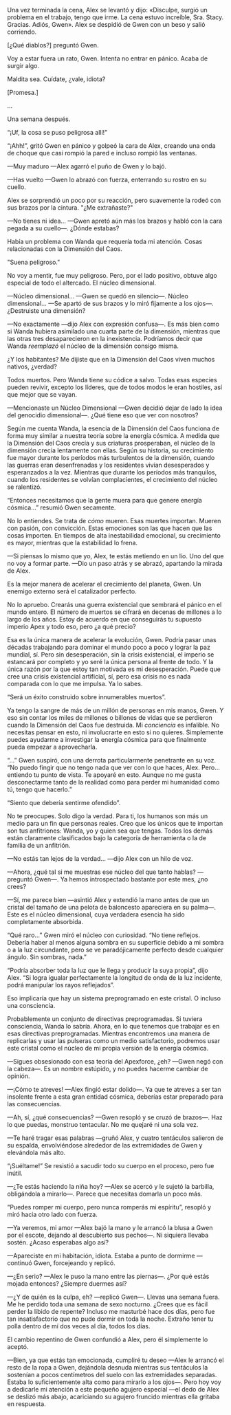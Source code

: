 
Una vez terminada la cena, Alex se levantó y dijo: «Disculpe, surgió un problema en el trabajo, tengo que irme. La cena estuvo increíble, Sra. Stacy. Gracias. Adiós, Gwen». Alex se despidió de Gwen con un beso y salió corriendo.

[¿Qué diablos?] preguntó Gwen.

Voy a estar fuera un rato, Gwen. Intenta no entrar en pánico. Acaba de surgir algo.

Maldita sea. Cuídate, ¿vale, idiota?

[Promesa.]

…

Una semana después.

“¡Uf, la cosa se puso peligrosa allí!”

“¡Ahh!”, gritó Gwen en pánico y golpeó la cara de Alex, creando una onda de choque que casi rompió la pared e incluso rompió las ventanas.

—Muy maduro —Alex agarró el puño de Gwen y lo bajó.

—Has vuelto —Gwen lo abrazó con fuerza, enterrando su rostro en su cuello.

Alex se sorprendió un poco por su reacción, pero suavemente la rodeó con sus brazos por la cintura. "¿Me extrañaste?"

—No tienes ni idea... —Gwen apretó aún más los brazos y habló con la cara pegada a su cuello—. ¿Dónde estabas?

Había un problema con Wanda que requería toda mi atención. Cosas relacionadas con la Dimensión del Caos.

"Suena peligroso."

No voy a mentir, fue muy peligroso. Pero, por el lado positivo, obtuve algo especial de todo el altercado. El núcleo dimensional.

—Núcleo dimensional... —Gwen se quedó en silencio—. Núcleo dimensional... —Se apartó de sus brazos y lo miró fijamente a los ojos—. ¿Destruiste una dimensión?

—No exactamente —dijo Alex con expresión confusa—. Es más bien como si Wanda hubiera asimilado una cuarta parte de la dimensión, mientras que las otras tres desaparecieron en la inexistencia. Podríamos decir que Wanda _reemplazó_ el núcleo de la dimensión consigo misma.

¿Y los habitantes? Me dijiste que en la Dimensión del Caos viven muchos nativos, ¿verdad?

Todos muertos. Pero Wanda tiene su códice a salvo. Todas esas especies pueden revivir, excepto los líderes, que de todos modos le eran hostiles, así que mejor que se vayan.

—Mencionaste un Núcleo Dimensional —Gwen decidió dejar de lado la idea del genocidio dimensional—. ¿Qué tiene eso que ver con nosotros?

Según me cuenta Wanda, la esencia de la Dimensión del Caos funciona de forma muy similar a nuestra teoría sobre la energía cósmica. A medida que la Dimensión del Caos crecía y sus criaturas prosperaban, el núcleo de la dimensión crecía lentamente con ellas. Según su historia, su crecimiento fue mayor durante los períodos más turbulentos de la dimensión, cuando las guerras eran desenfrenadas y los residentes vivían desesperados y esperanzados a la vez. Mientras que durante los períodos más tranquilos, cuando los residentes se volvían complacientes, el crecimiento del núcleo se ralentizó.

“Entonces necesitamos que la gente muera para que genere energía cósmica…” resumió Gwen secamente.

No lo entiendes. Se trata de _cómo_ mueren. Esas muertes importan. Mueren con pasión, con convicción. Estas emociones son las que hacen que las cosas importen. En tiempos de alta inestabilidad emocional, su crecimiento es mayor, mientras que la estabilidad lo frena.

—Si piensas lo mismo que yo, Alex, te estás metiendo en un lío. Uno del que no voy a formar parte. —Dio un paso atrás y se abrazó, apartando la mirada de Alex.

Es la mejor manera de acelerar el crecimiento del planeta, Gwen. Un enemigo externo será el catalizador perfecto.

No lo apruebo. Crearás una guerra existencial que sembrará el pánico en el mundo entero. El número de muertos se cifrará en decenas de millones a lo largo de los años. Estoy de acuerdo en que conseguirás tu supuesto imperio Apex y todo eso, pero ¿a qué precio?

Esa es la única manera de acelerar la evolución, Gwen. Podría pasar unas décadas trabajando para dominar el mundo poco a poco y lograr la paz mundial, sí. Pero sin desesperación, sin la crisis existencial, el imperio se estancará por completo y yo seré la única persona al frente de todo. Y la única razón por la que estoy tan motivada es mi desesperación. Puede que cree una crisis existencial artificial, sí, pero esa crisis no es nada comparada con lo que me impulsa. Ya lo sabes.

“Será un éxito construido sobre innumerables muertos”.

Ya tengo la sangre de más de un millón de personas en mis manos, Gwen. Y eso sin contar los miles de millones o billones de vidas que se perdieron cuando la Dimensión del Caos fue destruida. Mi _conciencia_ es infalible. No necesitas pensar en esto, ni involucrarte en esto si no quieres. Simplemente puedes ayudarme a investigar la energía cósmica para que finalmente pueda empezar a aprovecharla.

“…” Gwen suspiró, con una derrota particularmente penetrante en su voz. “No puedo fingir que no tengo nada que ver con lo que haces, Alex. Pero… entiendo tu punto de vista. Te apoyaré en esto. Aunque no me gusta desconectarme tanto de la realidad como para perder mi humanidad como tú, tengo que hacerlo.”

“Siento que debería sentirme ofendido”.

No te preocupes. Solo digo la verdad. Para ti, los humanos son más un medio para un fin que personas reales. Creo que los únicos que te importan son tus anfitriones: Wanda, yo y quien sea que tengas. Todos los demás están claramente clasificados bajo la categoría de herramienta o la de familia de un anfitrión.

—No estás tan lejos de la verdad… —dijo Alex con un hilo de voz.

—Ahora, ¿qué tal si me muestras ese núcleo del que tanto hablas? —preguntó Gwen—. Ya hemos introspectado bastante por este mes, ¿no crees?

—Sí, me parece bien —asintió Alex y extendió la mano antes de que un cristal del tamaño de una pelota de baloncesto apareciera en su palma—. Este es el núcleo dimensional, cuya verdadera esencia ha sido completamente absorbida.

“Qué raro…” Gwen miró el núcleo con curiosidad. “No tiene reflejos. Debería haber al menos alguna sombra en su superficie debido a mi sombra o a la luz circundante, pero se ve paradójicamente perfecto desde cualquier ángulo. Sin sombras, nada.”

“Podría absorber toda la luz que le llega y producir la suya propia”, dijo Alex. “Si logra igualar perfectamente la longitud de onda de la luz incidente, podrá manipular los rayos reflejados”.

Eso implicaría que hay un sistema preprogramado en este cristal. O incluso una consciencia.

Probablemente un conjunto de directivas preprogramadas. Si tuviera consciencia, Wanda lo sabría. Ahora, en lo que tenemos que trabajar es en esas directivas preprogramadas. Mientras encontremos una manera de replicarlas y usar las pulseras como un medio satisfactorio, podremos usar este cristal como el núcleo de mi propia versión de la energía cósmica.

—Sigues obsesionado con esa teoría del Apexforce, ¿eh? —Gwen negó con la cabeza—. Es un nombre estúpido, y no puedes hacerme cambiar de opinión.

—¡Cómo te atreves! —Alex fingió estar dolido—. Ya que te atreves a ser tan insolente frente a esta gran entidad cósmica, deberías estar preparado para las consecuencias.

—Ah, sí, ¿qué consecuencias? —Gwen resopló y se cruzó de brazos—. Haz lo que puedas, monstruo tentacular. No me quejaré ni una sola vez.

—Te haré tragar esas palabras —gruñó Alex, y cuatro tentáculos salieron de su espalda, envolviéndose alrededor de las extremidades de Gwen y elevándola más alto.

“¡Suéltame!” Se resistió a sacudir todo su cuerpo en el proceso, pero fue inútil.

—¿Te estás haciendo la niña hoy? —Alex se acercó y le sujetó la barbilla, obligándola a mirarlo—. Parece que necesitas domarla un poco más.

“Puedes romper mi cuerpo, pero nunca romperás mi espíritu”, resopló y miró hacia otro lado con fuerza.

—Ya veremos, mi amor —Alex bajó la mano y le arrancó la blusa a Gwen por el escote, dejando al descubierto sus pechos—. Ni siquiera llevaba sostén. ¿Acaso esperabas algo así?

—Apareciste en mi habitación, idiota. Estaba a punto de dormirme —continuó Gwen, forcejeando y replicó.

—¿En serio? —Alex le puso la mano entre las piernas—. ¿Por qué estás mojada entonces? ¿Siempre duermes así?

—¿Y de quién es la culpa, eh? —replicó Gwen—. Llevas una semana fuera. Me he perdido toda una semana de sexo nocturno. ¿Crees que es fácil perder la libido de repente? Incluso me masturbé hace dos días, pero fue tan insatisfactorio que no pude dormir en toda la noche. Extraño tener tu polla dentro de mí dos veces al día, todos los días.

El cambio repentino de Gwen confundió a Alex, pero él simplemente lo aceptó.

—Bien, ya que estás tan emocionada, cumpliré tu deseo —Alex le arrancó el resto de la ropa a Gwen, dejándola desnuda mientras sus tentáculos la sostenían a pocos centímetros del suelo con las extremidades separadas. Estaba lo suficientemente alta como para mirarlo a los ojos—. Pero hoy voy a dedicarle mi atención a este pequeño agujero especial —el dedo de Alex se deslizó más abajo, acariciando su agujero fruncido mientras ella gritaba en respuesta.
